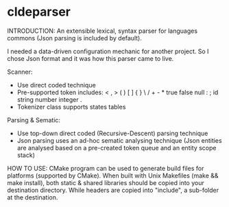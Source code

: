 # cldeparser

INTRODUCTION:
An extensible lexical, syntax parser for languages commons (Json parsing is included by default).


I needed a data-driven configuration mechanic for another project. So I chose Json format and it was how this parser came to live.


Scanner:
- Use direct coded technique
- Pre-supported token includes: < , > ( ) [ ] { } \ / + - * true false null : ; id string number integer .
- Tokenizer class supports states tables


Parsing & Sematic:
- Use top-down direct coded (Recursive-Descent) parsing technique
- Json parsing uses an ad-hoc sematic analysing technique (Json entities are analysed based on a pre-created token queue and an entity scope stack)


HOW TO USE:
CMake program can be used to generate build files for platforms (supported by CMake). 
When built with Unix Makefiles (make && make install), 
both static & shared libraries should be copied into your destination directory. 
While headers are copied into "include", a sub-folder at the destination.
